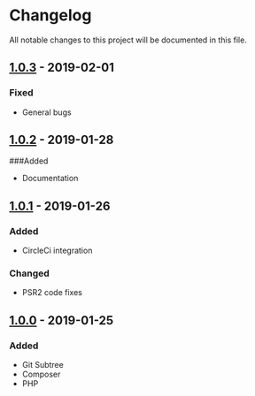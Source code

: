 # Changelog
All notable changes to this project will be documented in this file.

## [1.0.3] - 2019-02-01

### Fixed

- General bugs

## [ 1.0.2] - 2019-01-28

###Added

- Documentation

## [1.0.1] - 2019-01-26
### Added
- CircleCi integration

### Changed
- PSR2 code fixes

## [1.0.0] - 2019-01-25

### Added
- Git Subtree
- Composer
- PHP


[1.0.3]: https://github.com/articstudio/php-bin/releases/tag/1.0.3
[1.0.2]: https://github.com/articstudio/php-bin/releases/tag/1.0.2
[1.0.1]: https://github.com/articstudio/php-bin/releases/tag/1.0.1
[1.0.0]: https://github.com/articstudio/php-bin/releases/tag/1.0.0
